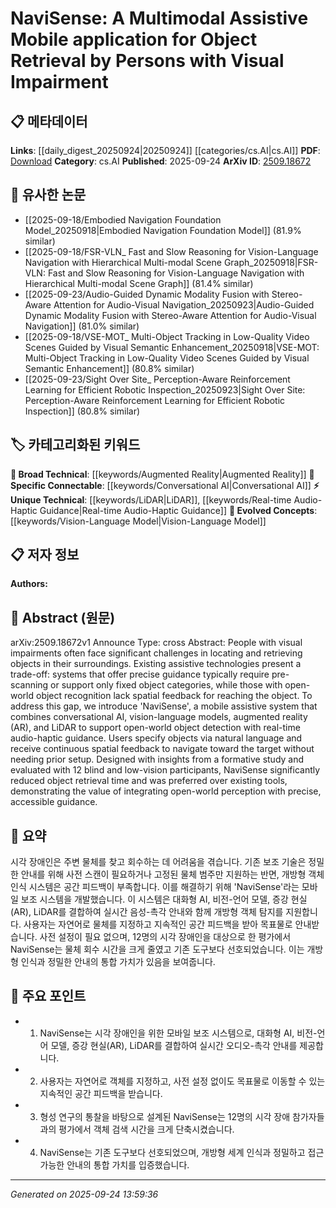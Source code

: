<!-- KEYWORD_LINKING_METADATA:
{
  "processed_timestamp": "2025-09-24T13:59:36.940252",
  "vocabulary_version": "1.0",
  "selected_keywords": [
    "Vision-Language Model",
    "Augmented Reality",
    "LiDAR",
    "Conversational AI",
    "Real-time Audio-Haptic Guidance"
  ],
  "rejected_keywords": [],
  "similarity_scores": {
    "Vision-Language Model": 0.85,
    "Augmented Reality": 0.8,
    "LiDAR": 0.75,
    "Conversational AI": 0.78,
    "Real-time Audio-Haptic Guidance": 0.77
  },
  "extraction_method": "AI_prompt_based",
  "budget_applied": true,
  "candidates_json": {
    "candidates": [
      {
        "surface": "Vision-Language Models",
        "canonical": "Vision-Language Model",
        "aliases": [
          "Vision-Language",
          "VLM"
        ],
        "category": "evolved_concepts",
        "rationale": "Links to recent advances in integrating visual and language data for AI applications.",
        "novelty_score": 0.55,
        "connectivity_score": 0.88,
        "specificity_score": 0.72,
        "link_intent_score": 0.85
      },
      {
        "surface": "Augmented Reality",
        "canonical": "Augmented Reality",
        "aliases": [
          "AR"
        ],
        "category": "broad_technical",
        "rationale": "Provides a bridge between physical and digital worlds, enhancing user interaction.",
        "novelty_score": 0.45,
        "connectivity_score": 0.78,
        "specificity_score": 0.65,
        "link_intent_score": 0.8
      },
      {
        "surface": "LiDAR",
        "canonical": "LiDAR",
        "aliases": [
          "Light Detection and Ranging"
        ],
        "category": "unique_technical",
        "rationale": "Critical for spatial awareness and object detection in assistive technologies.",
        "novelty_score": 0.7,
        "connectivity_score": 0.65,
        "specificity_score": 0.8,
        "link_intent_score": 0.75
      },
      {
        "surface": "Conversational AI",
        "canonical": "Conversational AI",
        "aliases": [
          "Chatbot",
          "Dialogue Systems"
        ],
        "category": "specific_connectable",
        "rationale": "Facilitates natural language interaction, crucial for accessibility in assistive applications.",
        "novelty_score": 0.6,
        "connectivity_score": 0.82,
        "specificity_score": 0.7,
        "link_intent_score": 0.78
      },
      {
        "surface": "Real-time Audio-Haptic Guidance",
        "canonical": "Real-time Audio-Haptic Guidance",
        "aliases": [
          "Audio-Haptic Feedback"
        ],
        "category": "unique_technical",
        "rationale": "Innovative feedback mechanism enhancing navigation for visually impaired users.",
        "novelty_score": 0.75,
        "connectivity_score": 0.6,
        "specificity_score": 0.85,
        "link_intent_score": 0.77
      }
    ],
    "ban_list_suggestions": [
      "assistive technologies",
      "object retrieval"
    ]
  },
  "decisions": [
    {
      "candidate_surface": "Vision-Language Models",
      "resolved_canonical": "Vision-Language Model",
      "decision": "linked",
      "scores": {
        "novelty": 0.55,
        "connectivity": 0.88,
        "specificity": 0.72,
        "link_intent": 0.85
      }
    },
    {
      "candidate_surface": "Augmented Reality",
      "resolved_canonical": "Augmented Reality",
      "decision": "linked",
      "scores": {
        "novelty": 0.45,
        "connectivity": 0.78,
        "specificity": 0.65,
        "link_intent": 0.8
      }
    },
    {
      "candidate_surface": "LiDAR",
      "resolved_canonical": "LiDAR",
      "decision": "linked",
      "scores": {
        "novelty": 0.7,
        "connectivity": 0.65,
        "specificity": 0.8,
        "link_intent": 0.75
      }
    },
    {
      "candidate_surface": "Conversational AI",
      "resolved_canonical": "Conversational AI",
      "decision": "linked",
      "scores": {
        "novelty": 0.6,
        "connectivity": 0.82,
        "specificity": 0.7,
        "link_intent": 0.78
      }
    },
    {
      "candidate_surface": "Real-time Audio-Haptic Guidance",
      "resolved_canonical": "Real-time Audio-Haptic Guidance",
      "decision": "linked",
      "scores": {
        "novelty": 0.75,
        "connectivity": 0.6,
        "specificity": 0.85,
        "link_intent": 0.77
      }
    }
  ]
}
-->

# NaviSense: A Multimodal Assistive Mobile application for Object Retrieval by Persons with Visual Impairment

## 📋 메타데이터

**Links**: [[daily_digest_20250924|20250924]] [[categories/cs.AI|cs.AI]]
**PDF**: [Download](https://arxiv.org/pdf/2509.18672.pdf)
**Category**: cs.AI
**Published**: 2025-09-24
**ArXiv ID**: [2509.18672](https://arxiv.org/abs/2509.18672)

## 🔗 유사한 논문
- [[2025-09-18/Embodied Navigation Foundation Model_20250918|Embodied Navigation Foundation Model]] (81.9% similar)
- [[2025-09-18/FSR-VLN_ Fast and Slow Reasoning for Vision-Language Navigation with Hierarchical Multi-modal Scene Graph_20250918|FSR-VLN: Fast and Slow Reasoning for Vision-Language Navigation with Hierarchical Multi-modal Scene Graph]] (81.4% similar)
- [[2025-09-23/Audio-Guided Dynamic Modality Fusion with Stereo-Aware Attention for Audio-Visual Navigation_20250923|Audio-Guided Dynamic Modality Fusion with Stereo-Aware Attention for Audio-Visual Navigation]] (81.0% similar)
- [[2025-09-18/VSE-MOT_ Multi-Object Tracking in Low-Quality Video Scenes Guided by Visual Semantic Enhancement_20250918|VSE-MOT: Multi-Object Tracking in Low-Quality Video Scenes Guided by Visual Semantic Enhancement]] (80.8% similar)
- [[2025-09-23/Sight Over Site_ Perception-Aware Reinforcement Learning for Efficient Robotic Inspection_20250923|Sight Over Site: Perception-Aware Reinforcement Learning for Efficient Robotic Inspection]] (80.8% similar)

## 🏷️ 카테고리화된 키워드
**🧠 Broad Technical**: [[keywords/Augmented Reality|Augmented Reality]]
**🔗 Specific Connectable**: [[keywords/Conversational AI|Conversational AI]]
**⚡ Unique Technical**: [[keywords/LiDAR|LiDAR]], [[keywords/Real-time Audio-Haptic Guidance|Real-time Audio-Haptic Guidance]]
**🚀 Evolved Concepts**: [[keywords/Vision-Language Model|Vision-Language Model]]

## 📋 저자 정보

**Authors:** 

## 📄 Abstract (원문)

arXiv:2509.18672v1 Announce Type: cross 
Abstract: People with visual impairments often face significant challenges in locating and retrieving objects in their surroundings. Existing assistive technologies present a trade-off: systems that offer precise guidance typically require pre-scanning or support only fixed object categories, while those with open-world object recognition lack spatial feedback for reaching the object. To address this gap, we introduce 'NaviSense', a mobile assistive system that combines conversational AI, vision-language models, augmented reality (AR), and LiDAR to support open-world object detection with real-time audio-haptic guidance. Users specify objects via natural language and receive continuous spatial feedback to navigate toward the target without needing prior setup. Designed with insights from a formative study and evaluated with 12 blind and low-vision participants, NaviSense significantly reduced object retrieval time and was preferred over existing tools, demonstrating the value of integrating open-world perception with precise, accessible guidance.

## 📝 요약

시각 장애인은 주변 물체를 찾고 회수하는 데 어려움을 겪습니다. 기존 보조 기술은 정밀한 안내를 위해 사전 스캔이 필요하거나 고정된 물체 범주만 지원하는 반면, 개방형 객체 인식 시스템은 공간 피드백이 부족합니다. 이를 해결하기 위해 'NaviSense'라는 모바일 보조 시스템을 개발했습니다. 이 시스템은 대화형 AI, 비전-언어 모델, 증강 현실(AR), LiDAR를 결합하여 실시간 음성-촉각 안내와 함께 개방형 객체 탐지를 지원합니다. 사용자는 자연어로 물체를 지정하고 지속적인 공간 피드백을 받아 목표물로 안내받습니다. 사전 설정이 필요 없으며, 12명의 시각 장애인을 대상으로 한 평가에서 NaviSense는 물체 회수 시간을 크게 줄였고 기존 도구보다 선호되었습니다. 이는 개방형 인식과 정밀한 안내의 통합 가치가 있음을 보여줍니다.

## 🎯 주요 포인트

- 1. NaviSense는 시각 장애인을 위한 모바일 보조 시스템으로, 대화형 AI, 비전-언어 모델, 증강 현실(AR), LiDAR를 결합하여 실시간 오디오-촉각 안내를 제공합니다.
- 2. 사용자는 자연어로 객체를 지정하고, 사전 설정 없이도 목표물로 이동할 수 있는 지속적인 공간 피드백을 받습니다.
- 3. 형성 연구의 통찰을 바탕으로 설계된 NaviSense는 12명의 시각 장애 참가자들과의 평가에서 객체 검색 시간을 크게 단축시켰습니다.
- 4. NaviSense는 기존 도구보다 선호되었으며, 개방형 세계 인식과 정밀하고 접근 가능한 안내의 통합 가치를 입증했습니다.


---

*Generated on 2025-09-24 13:59:36*
